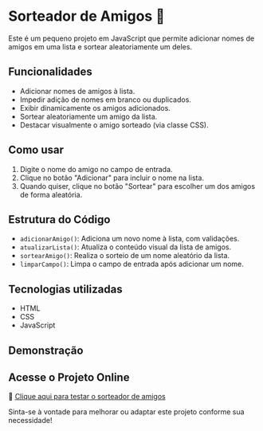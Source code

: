 # Sorteador de Amigos 🎉

Este é um pequeno projeto em JavaScript que permite adicionar nomes de amigos em uma lista e sortear aleatoriamente um deles.

## Funcionalidades

- Adicionar nomes de amigos à lista.
- Impedir adição de nomes em branco ou duplicados.
- Exibir dinamicamente os amigos adicionados.
- Sortear aleatoriamente um amigo da lista.
- Destacar visualmente o amigo sorteado (via classe CSS).

## Como usar

1. Digite o nome do amigo no campo de entrada.
2. Clique no botão "Adicionar" para incluir o nome na lista.
3. Quando quiser, clique no botão "Sortear" para escolher um dos amigos de forma aleatória.

## Estrutura do Código

- `adicionarAmigo()`: Adiciona um novo nome à lista, com validações.
- `atualizarLista()`: Atualiza o conteúdo visual da lista de amigos.
- `sortearAmigo()`: Realiza o sorteio de um nome aleatório da lista.
- `limparCampo()`: Limpa o campo de entrada após adicionar um nome.

## Tecnologias utilizadas

- HTML
- CSS
- JavaScript

## Demonstração

## Acesse o Projeto Online

🔗 [Clique aqui para testar o sorteador de amigos](https://henriique07.github.io/challenge-amigo-secreto_pt-main/)

Sinta-se à vontade para melhorar ou adaptar este projeto conforme sua necessidade!

